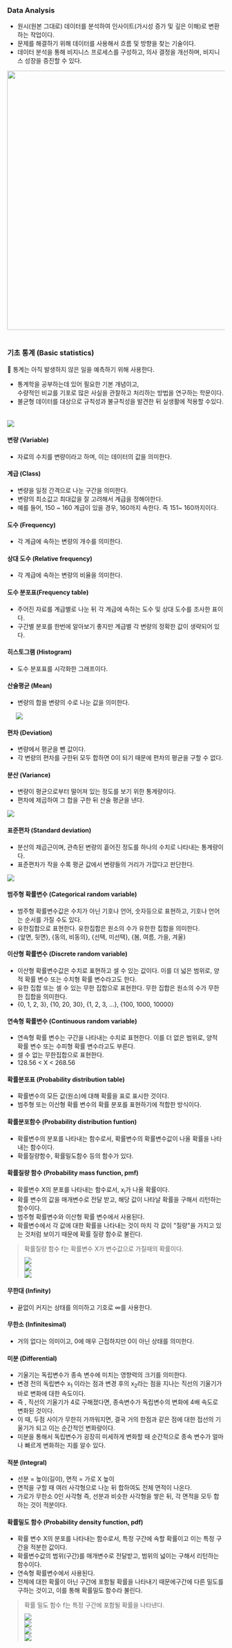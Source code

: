 ### Data Analysis
- 원시(원본 그대로) 데이터를 분석하여 인사이트(가시성 증가 및 깊은 이해)로 변환하는 작업이다.
- 문제를 해결하기 위해 데이터를 사용해서 흐름 및 방향을 찾는 기술이다.
- 데이터 분석을 통해 비지니스 프로세스를 구성하고, 의사 결정을 개선하며, 비지니스 성장을 증진할 수 있다.

<img src="./a_intro/images/architecture.png" width="600px" style="margin-left: 10
**<sub>ETL은 Extract(추출), Transform(변환), Load(적재)를 의미한다. 여기저기 흩어진 데이터를 하나로 모으기 위한 결합 과정이다.</sub>px;">
<br/><br/>

### 기초 통계 (Basic statistics)
📌 통계는 아직 발생하지 않은 일을 예측하기 위해 사용한다.
- 통계학을 공부하는데 있어 필요한 기본 개념이고,  
  수량적인 비교를 기포로 많은 사실을 관찰하고 처리하는 방법을 연구하는 학문이다.
- 불균형 데이터를 대상으로 규칙성과 불규칙성을 발견한 뒤 실생활에 적용할 수있다.
<img src="./a_intro/images/statistics01.png" style="margin-top: 20px"/>

#### 변량 (Variable)
- 자료의 수치를 변량이라고 하며, 이는 데이터의 값을 의미한다.


#### 계급 (Class)
- 변량을 일정 간격으로 나눈 구간을 의미한다.
- 변량의 최소값고 최대값을 잘 고려해서 계급을 정해야한다.
- 예를 들어, 150 ~ 160 계급이 있을 경우, 160까지 속한다. 즉 151~ 160까지이다.


#### 도수 (Frequency)
- 각 계급에 속하는 변량의 개수를 의미한다.


#### 상대 도수 (Relative frequency)
- 각 계급에 속하는 변량의 비율을 의미한다.


#### 도수 분포표(Frequency table)
- 주어진 자료를 계급별로 나눈 뒤 각 계급에 속하는 도수 및 상대 도수를 조사한 표이다.
- 구간별 분포를 한번에 알아보기 좋지만 계급별 각 변량의 정확한 값이 생략되어 있다.


#### 히스토그램 (Histogram)
- 도수 분포표를 시각화한 그래프이다.


#### 산술평균 (Mean)
- 변량의 합을 변량의 수로 나눈 값을 의미한다.

<img src="./a_intro/images/mean.png" style="margin-left: 20px"/>


#### 편차 (Deviation)
- 변량에서 평균을 뺀 값이다.
- 각 변량의 편차를 구한뒤 모두 합하면 0이 되기 때문에 편차의 평균을 구할 수 없다.


#### 분산 (Variance)
- 변량이 평균으로부터 떨어져 있는 정도를 보기 위한 통계량이다.
- 편차에 제곱하여 그 합을 구한 뒤 산술 평균을 낸다.

<img src="./a_intro/images/variance.png" style="margin-lefr: 10px"/>


#### 표준편차 (Standard deviation)
- 분산의 제곱근이며, 관측된 변량의 흩어진 정도를 하나의 수치로 나타내는 통계량이다.
- 표준편차가 작을 수록 평균 값에서 변량들의 거리가 가깝다고 판단한다.

<img src="./a_intro/images/standard_deviation.png" style="margin-lefr: 10px"/>



#### 범주형 확률변수 (Categorical random variable)
- 범주형 확률변수값은 수치가 아닌 기호나 언어, 숫자등으로 표현하고, 기호나 언어는 순서를 가질 수도 있다.
- 유한집합으로 표현한다. 유한집합은 원소의 수가 유한한 집합을 의미한다.
- {앞면, 뒷면}, {동의, 비동의}, {선택, 미선택}, {봄, 여름, 가을, 겨울}


#### 이산형 확률변수 (Discrete random variable)
- 이산형 확률변수값은 수치로 표현하고 셀 수 있는 값이다. 이를 더 넓은 범위로, 양적 확률 변수 또는 수치형 확률 변수라고도 한다.
- 유한 집합 또는 셀 수 있는 무한 집합으로 표현한다. 무한 집합은 원소의 수가 무한한 집합을 의미한다.
- {0, 1, 2, 3}, {10, 20, 30}, {1, 2, 3, ...}, {100, 1000, 10000}


#### 연속형 확률변수 (Continuous random variable)
- 연속형 확률 변수는 구간을 나타내는 수치로 표현한다. 이를 더 없은 범위로, 양적 확률 변수 또는 수피형 확률 변수라고도 부른다.
- 셀 수 없는 무한집합으로 표현한다.
- 128.56 < X < 268.56


#### 확률분포표 (Probability distribution table)
- 확률변수의 모든 값(원소)에 대해 확률을 표로 표시한 것이다.
- 범주형 또는 이산형 확률 변수의 확률 분포를 표현하기에 적합한 방식이다.


#### 확률분포함수 (Probability distribution funtion)
- 확률변수의 분포를 나타내는 함수로서, 확률변수의 확률변수값이 나올 확률을 나타내는 함수이다.
- 확률질량함수, 확률밀도함수 등의 함수가 있다.


#### 확률질량 함수 (Probability mass function, pmf)
- 확률변수 X의 분포를 나타내는 함수로서, x<sub>i</sub>가 나올 확률이다.
- 확률 변수의 값을 매개변수로 전달 받고, 해당 값이 나타날 확률을 구해서 리턴하는 함수이다.
- 범주형 확률변수와 이산형 확률 변수에서 사용된다.
- 확률변수에서 각 값에 대한 확률을 나타내는 것이 마치 각 값이 "질량"을 가지고 있는 것처럼 보이기 때문에 확률 질량 함수로 불린다.

> 확률질량 함수 f는 확률변수 X가 변수값으로 가질때의 확률이다.  
> <img src="./a_intro/images/pmf01.png" style="margin-top:10px">  
> <img src="./a_intro/images/pmf02.png">  
> <img src="./a_intro/images/pmf03.png">


#### 무한대 (Infinity)
- 끝없이 커지는 상태를 의미하고 기호로 ∞를 사용한다.


#### 무한소 (Infinitesimal)
- 거의 없다는 의미이고, 0에 매우 근접하지만 0이 아닌 상태를 의미한다.


#### 미분 (Differential)
- 기울기는 독립변수가 종속 변수에 미치는 영향력의 크기를 의미한다.
- 변경 전의 독립변수 x<sub>1</sub> 이라는 점과 변경 후의 x<sub>2</sub>라는 점을 지나는 직선의 기울기가 바로 변화에 대한 속도이다.
- 즉 , 직선의 기울기가 4로 구해졌다면, 종속변수가 독립변수의 변화에 4배 속도로 변화된 것이다.
- 이 때, 두점 사이가 무한히 가까워지면, 결국 거의 한점과 같은 점에 대한 접선의 기울기가 되고 이는 순간적인 변화량이다.
- 미분을 통해서 독립변수가 굉장히 미세하게 변화할 때 순간적으로 종속 변수가 얼마나 빠르게 변화하는 지를 알수 있다.


#### 적분 (Integral)
- 선분 = 높이(길이), 면적 = 가로 X 높이
- 면적을 구할 때 여러 사각형으로 나눈 뒤 합하여도 전체 면적이 나온다.
- 가로가 무한소 0인 사각형 즉, 선분과 비슷한 사각형을 쌓은 뒤, 각 면적을 모두 합하는 것이 적분이다.


#### 확률밀도 함수 (Probability density function, pdf)
- 확률 변수 X의 분포를 나타내는 함수로서, 특정 구간에 속할 확률이고 이는 특정 구간을 적분한 값이다.
- 확률변수값의 범위(구간)를 매개변수로 전달받고, 범위의 넓이는 구해서 리턴하는 함수이다.
- 연속형 확률변수에서 사용된다.
- 전체에 대한 확률이 아닌 구간에 포함될 확률을 나타내기 때문에구간에 다른 밀도를 구하는 것이고, 이를 통해 확률밀도 함수라 불린다.

> 확률 밀도 함수 f는 특정 구간에 포함될 확률을 나타낸다.  
> <img src="./a_intro/images/pdf01.png" style="margin-top:10px">  
> <img src="./a_intro/images/pdf02.png">  
> <img src="./a_intro/images/pdf03.png">  
> <img src="./a_intro/images/pdf04.png">